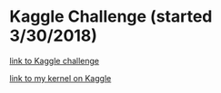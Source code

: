 # Kaggle Challenge (started 3/30/2018)

[link to Kaggle challenge](https://www.kaggle.com/c/titanic)

[link to my kernel on Kaggle](https://www.kaggle.com/rdputter/kernels)


